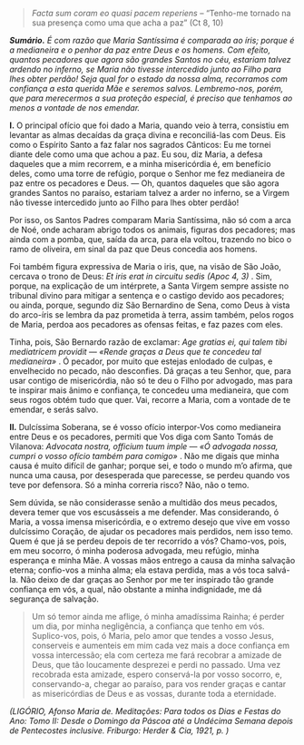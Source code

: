 > *Facta sum coram eo quasi pacem reperiens* – “Tenho-me tornado na sua presença como uma que acha a paz” (Ct 8, 10)

***Sumário.** É com razão que Maria Santíssima é comparada ao íris; porque é a medianeira e o penhor da paz entre Deus e os homens. Com efeito, quantos pecadores que agora são grandes Santos no céu, estariam talvez ardendo no inferno, se Maria não tivesse intercedido junto ao Filho para lhes obter perdão! Seja qual for o estado da nossa alma, recorramos com confiança a esta querida Mãe e seremos salvos. Lembremo-nos, porém, que para merecermos a sua proteção especial, é preciso que tenhamos ao menos a vontade de nos emendar.*

**I.** O principal ofício que foi dado a Maria, quando veio à terra, consistiu em levantar as almas decaídas da graça divina e reconciliá-las com Deus. Eis como o Espírito Santo a faz falar nos sagrados Cânticos: Eu me tornei diante dele como uma que achou a paz. Eu sou, diz Maria, a defesa daqueles que a mim recorrem, e a minha misericórdia é, em benefício deles, como uma torre de refúgio, porque o Senhor me fez medianeira de paz entre os pecadores e Deus. — Oh, quantos daqueles que são agora grandes Santos no paraíso, estariam talvez a arder no inferno, se a Virgem não tivesse intercedido junto ao Filho para lhes obter perdão!

Por isso, os Santos Padres comparam Maria Santíssima, não só com a arca de Noé, onde acharam abrigo todos os animais, figuras dos pecadores; mas ainda com a pomba, que, saída da arca, para ela voltou, trazendo no bico o ramo de oliveira, em sinal da paz que Deus concedia aos homens.

Foi também figura expressiva de Maria o iris, que, na visão de São João, cercava o trono de Deus: *Et iris erat in circuitu sedis (Apoc 4, 3)* . Sim, porque, na explicação de um intérprete, a Santa Virgem sempre assiste no tribunal divino para mitigar a sentença e o castigo devido aos pecadores; ou ainda, porque, segundo diz São Bernardino de Sena, como Deus à vista do arco-íris se lembra da paz prometida à terra, assim também, pelos rogos de Maria, perdoa aos pecadores as ofensas feitas, e faz pazes com eles.

Tinha, pois, São Bernardo razão de exclamar: *Age gratias ei, qui talem tibi mediatricem providit — «Rende graças a Deus que te concedeu tal medianeira»* . Ó pecador, por muito que estejas enlodado de culpas, e envelhecido no pecado, não desconfies. Dá graças a teu Senhor, que, para usar contigo de misericórdia, não só te deu o Filho por advogado, mas para te inspirar mais ânimo e confiança, te concedeu uma medianeira, que com seus rogos obtém tudo que quer. Vai, recorre a Maria, com a vontade de te emendar, e serás salvo.

**II.** Dulcíssima Soberana, se é vosso ofício interpor-Vos como medianeira entre Deus e os pecadores, permiti que Vos diga com Santo Tomás de Vilanova: *Advocata nostra, officium tuum imple — «Ó advogada nossa, cumpri o vosso ofício também para comigo»* . Não me digais que minha causa é muito difícil de ganhar; porque sei, e todo o mundo m’o afirma, que nunca uma causa, por desesperada que parecesse, se perdeu quando vos teve por defensora. Só a minha correria risco? Não, não o temo.

Sem dúvida, se não considerasse senão a multidão dos meus pecados, devera temer que vos escusásseis a me defender. Mas considerando, ó Maria, a vossa imensa misericórdia, e o extremo desejo que vive em vosso dulcíssimo Coração, de ajudar os pecadores mais perdidos, nem isso temo. Quem é que já se perdeu depois de ter recorrido a vós? Chamo-vos, pois, em meu socorro, ó minha poderosa advogada, meu refúgio, minha esperança e minha Mãe. A vossas mãos entrego a causa da minha salvação eterna; confio-vos a minha alma; ela estava perdida, mas a vós toca salvá-la. Não deixo de dar graças ao Senhor por me ter inspirado tão grande confiança em vós, a qual, não obstante a minha indignidade, me dá segurança de salvação.

> Um só temor ainda me aflige, ó minha amadíssima Rainha; é perder um dia, por minha negligência, a confiança que tenho em vós. Suplico-vos, pois, ó Maria, pelo amor que tendes a vosso Jesus, conserveis e aumenteis em mim cada vez mais a doce confiança em vossa intercessão; ela com certeza me fará recobrar a amizade de Deus, que tão loucamente desprezei e perdi no passado. Uma vez recobrada esta amizade, espero conservá-la por vosso socorro, e, conservando-a, chegar ao paraíso, para vos render graças e cantar as misericórdias de Deus e as vossas, durante toda a eternidade.

*(LIGÓRIO, Afonso Maria de. Meditações: Para todos os Dias e Festas do Ano: Tomo II: Desde o Domingo da Páscoa até a Undécima Semana depois de Pentecostes inclusive. Friburgo: Herder & Cia, 1921, p. )*
